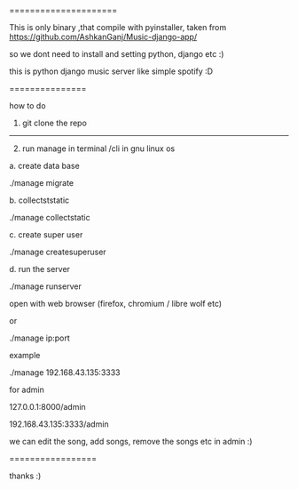 =====================

This is only binary ,that compile with pyinstaller, taken from  https://github.com/AshkanGanj/Music-django-app/

so we dont need to install and setting python, django etc :)

this is python django music server like simple spotify :D

===============

how to do

1. git clone the repo


-------------

2. run manage in terminal /cli in gnu linux os 


a. create data base

./manage migrate



b. collectststatic

./manage collectstatic



c. create super user

./manage createsuperuser


d. run the server

./manage runserver


open with web browser (firefox, chromium / libre wolf etc)


or 


./manage ip:port


example


./manage 192.168.43.135:3333




for admin

127.0.0.1:8000/admin

192.168.43.135:3333/admin 


we can edit the song, add songs, remove the songs etc in admin :)


=================

thanks :)




